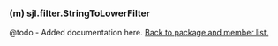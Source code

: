 ### (m) sjl.filter.StringToLowerFilter
@todo - Added documentation here.
[Back to package and member list.](#packages-and-members)

